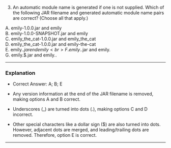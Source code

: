 3. An automatic module name is generated if one is not supplied. Which of the following JAR filename and generated 
   automatic module name pairs are correct? (Choose all that apply.)

A. emily-1.0.0.jar and emily <br>
B. emily-1.0.0-SNAPSHOT.jar and emily <br>
C. emily_the_cat-1.0.0.jar and emily_the_cat <br>
D. emily_the_cat-1.0.0.jar and emily-the-cat <br>
E. emily.$.jar end emily <br>
F. emily.$.jar and emily. <br>
G. emily.$.jar and emily.. <br>

---
### Explanation ###

- Correct Answer: A; B; E

- Any version information at the end of the JAR filename is removed, making options A and B correct.
- Underscores (_) are turned into dots (.), making options C and D incorrect.
- Other special characters like a dollar sign ($) are also turned into dots. However, adjacent dots  are merged, and 
  leading/trailing dots are removed. Therefore, option E is correct.

---